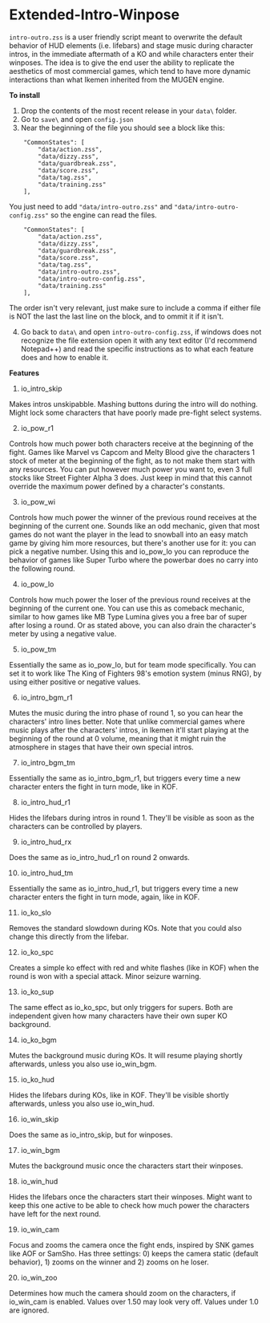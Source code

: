 # Extended-Intro-Winpose

`intro-outro.zss` is a user friendly script meant to overwrite the default behavior of HUD elements (i.e. lifebars) and stage music during character intros, in the immediate aftermath of a KO and while characters enter their winposes. The idea is to give the end user the ability to replicate the aesthetics of most commercial games, which tend to have more dynamic interactions than what Ikemen inherited from the MUGEN engine.

**To install**

1. Drop the contents of the most recent release in your `data\` folder.
2. Go to `save\` and open `config.json`
3. Near the beginning of the file you should see a block like this:

```
	"CommonStates": [
		"data/action.zss",
		"data/dizzy.zss",
		"data/guardbreak.zss",
		"data/score.zss",
		"data/tag.zss",
		"data/training.zss"
	],
```
You just need to add `"data/intro-outro.zss"` and `"data/intro-outro-config.zss"` so the engine can read the files.

```
	"CommonStates": [
		"data/action.zss",
		"data/dizzy.zss",
		"data/guardbreak.zss",
		"data/score.zss",
		"data/tag.zss",
		"data/intro-outro.zss",
		"data/intro-outro-config.zss",
		"data/training.zss"
	],
  ```
  The order isn't very relevant, just make sure to include a comma if either file is NOT the last the last line on the block, and to ommit it if it isn't.
  
  4. Go back to `data\` and open `intro-outro-config.zss`, if windows does not recognize the file extension open it with any text editor (I'd recommend Notepad++) and read the specific instructions as to what each feature does and how to enable it.

**Features**

1. io_intro_skip

Makes intros unskipabble. Mashing buttons during the intro will do nothing. Might lock some characters that have poorly made pre-fight select systems.

2. io_pow_r1

Controls how much power both characters receive at the beginning of the fight. Games like Marvel vs Capcom and Melty Blood give the characters 1 stock of meter at the beginning of the fight, as to not make them start with any resources. You can put however much power you want to, even 3 full stocks like Street Fighter Alpha 3 does. Just keep in mind that this cannot override the maximum power defined by a character's constants.

3. io_pow_wi

Controls how much power the winner of the previous round receives at the beginning of the current one. Sounds like an odd mechanic, given that most games do not want the player in the lead to snowball into an easy match game by giving him more resources, but there's another use for it: you can pick a negative number. Using this and io_pow_lo you can reproduce the behavior of games like Super Turbo where the powerbar does no carry into the following round.

4. io_pow_lo

Controls how much power the loser of the previous round receives at the beginning of the current one. You can use this as comeback mechanic, similar to how games like MB Type Lumina gives you a free bar of super after losing a round. Or as stated above, you can also drain the character's meter by using a negative value.

5. io_pow_tm

Essentially the same as io_pow_lo, but for team mode specifically. You can set it to work like The King of Fighters 98's emotion system (minus RNG), by using either positive or negative values.

6. io_intro_bgm_r1

Mutes the music during the intro phase of round 1, so you can hear the characters' intro lines better. Note that unlike commercial games where music plays after the characters' intros, in Ikemen it'll start playing at the beginning of the round at 0 volume, meaning that it might ruin the atmosphere in stages that have their own special intros.

7. io_intro_bgm_tm

Essentially the same as io_intro_bgm_r1, but triggers every time a new character enters the fight in turn mode, like in KOF.

8. io_intro_hud_r1

Hides the lifebars during intros in round 1. They'll be visible as soon as the characters can be controlled by players.

9. io_intro_hud_rx

Does the same as io_intro_hud_r1 on round 2 onwards.

10. io_intro_hud_tm

Essentially the same as io_intro_hud_r1, but triggers every time a new character enters the fight in turn mode, again, like in KOF.

11. io_ko_slo

Removes the standard slowdown during KOs. Note that you could also change this directly from the lifebar.

12. io_ko_spc

Creates a simple ko effect with red and white flashes (like in KOF) when the round is won with a special attack. Minor seizure warning.

13. io_ko_sup

The same effect as io_ko_spc, but only triggers for supers. Both are independent given how many characters have their own super KO background.

14. io_ko_bgm

Mutes the background music during KOs. It will resume playing shortly afterwards, unless you also use io_win_bgm.

15. io_ko_hud

Hides the lifebars during KOs, like in KOF. They'll be visible shortly afterwards, unless you also use io_win_hud.

16. io_win_skip

Does the same as io_intro_skip, but for winposes.

17. io_win_bgm

Mutes the background music once the characters start their winposes.

18. io_win_hud

Hides the lifebars once the characters start their winposes. Might want to keep this one active to be able to check how much power the characters have left for the next round.

19. io_win_cam

Focus and zooms the camera once the fight ends, inspired by SNK games like AOF or SamSho. Has three settings: 0) keeps the camera static (default behavior), 1) zooms on the winner and 2) zooms on he loser.

20. io_win_zoo

Determines how much the camera should zoom on the characters, if io_win_cam is enabled. Values over 1.50 may look very off. Values under 1.0 are ignored.
